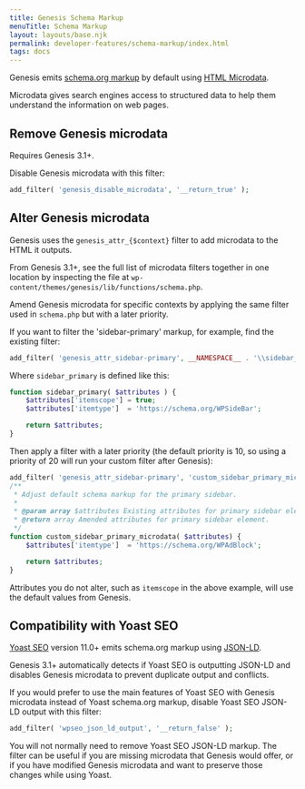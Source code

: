 ```yaml
---
title: Genesis Schema Markup
menuTitle: Schema Markup
layout: layouts/base.njk
permalink: developer-features/schema-markup/index.html
tags: docs
---
```


Genesis emits [schema.org markup](https://schema.org/) by default using [HTML Microdata](https://html.spec.whatwg.org/multipage/microdata.html).

Microdata gives search engines access to structured data to help them understand the information on web pages.

## Remove Genesis microdata
<p class="notice">
Requires Genesis 3.1+.
</p>

Disable Genesis microdata with this filter:

```php
add_filter( 'genesis_disable_microdata', '__return_true' );
```

## Alter Genesis microdata
Genesis uses the `genesis_attr_{$context}` filter to add microdata to the HTML it outputs.

From Genesis 3.1+, see the full list of microdata filters together in one location by inspecting the file at `wp-content/themes/genesis/lib/functions/schema.php`.

Amend Genesis microdata for specific contexts by applying the same filter used in `schema.php` but with a later priority.

If you want to filter the 'sidebar-primary' markup, for example, find the existing filter:

```php
add_filter( 'genesis_attr_sidebar-primary', __NAMESPACE__ . '\\sidebar_primary' );
```

Where `sidebar_primary` is defined like this:

```php
function sidebar_primary( $attributes ) {
	$attributes['itemscope'] = true;
	$attributes['itemtype']  = 'https://schema.org/WPSideBar';

	return $attributes;
}

```

Then apply a filter with a later priority (the default priority is 10, so using a priority of 20 will run your custom filter after Genesis):

```php
add_filter( 'genesis_attr_sidebar-primary', 'custom_sidebar_primary_microdata', 20 );
/**
 * Adjust default schema markup for the primary sidebar.
 *
 * @param array $attributes Existing attributes for primary sidebar element.
 * @return array Amended attributes for primary sidebar element.
 */
function custom_sidebar_primary_microdata( $attributes) {
	$attributes['itemtype']  = 'https://schema.org/WPAdBlock';

	return $attributes;
}
```

Attributes you do not alter, such as `itemscope` in the above example, will use the default values from Genesis.

## Compatibility with Yoast SEO
[Yoast SEO](https://wordpress.org/plugins/wordpress-seo/) version 11.0+ emits schema.org markup using [JSON-LD](https://json-ld.org/).

Genesis 3.1+ automatically detects if Yoast SEO is outputting JSON-LD and disables Genesis microdata to prevent duplicate output and conflicts.

If you would prefer to use the main features of Yoast SEO with Genesis microdata instead of Yoast schema.org markup, disable Yoast SEO JSON-LD output with this filter:

```php
add_filter( 'wpseo_json_ld_output', '__return_false' );
```

You will not normally need to remove Yoast SEO JSON-LD markup. The filter can be useful if you are missing microdata that Genesis would offer, or if you have modified Genesis microdata and want to preserve those changes while using Yoast.
